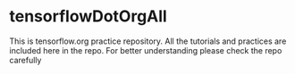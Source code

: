 # tensorflowDotOrgAll
This is tensorflow.org practice repository. All the tutorials and practices are included here in the repo. For better understanding please check the repo carefully
